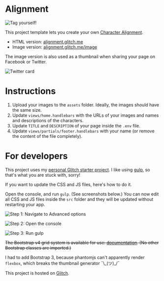 # Alignment

![Tag yourself!](https://cdn.glitch.com/0cecf23c-e373-4cc6-abf5-52b30b1359cb%2Falignment.png?1503516823972)

This project template lets you create your own [Character Alignment](https://en.wikipedia.org/wiki/Alignment_(Dungeons_%26_Dragons)).

- HTML version: [alignment.glitch.me](https://alignment.glitch.me)
- Image version: [alignment.glitch.me/image](https://alignment.glitch.me/image)

The image version is also used as a thumbnail when sharing your page on Facebook or Twitter.

![Twitter card](https://cdn.glitch.com/0cecf23c-e373-4cc6-abf5-52b30b1359cb%2Ftwitter-card.png?1503539154426)

# Instructions

1. Upload your images to the `assets` folder. Ideally, the images should have the same size.
2. Update `views/home.handlebars` with the URLs of your images and names and descriptions of the characters.
3. Update `TITLE` and `DESCRIPTION` of your page inside the `.env` file.
4. Update `views/partials/footer.handlebars` with your name (or remove the content of the file completely).

# For developers

This project uses my [personal Glitch starter project](https://glitch.com/edit/#!/glitch-starter-project). I like using [gulp](http://gulpjs.com/), so that's what you are stuck with, sorry!

If you want to update the CSS and JS files, here's how to do it.

Open the console, and run `gulp`. (See screenshots below.) You can now edit all CSS and JS files inside the `src` folder and they will be updated without restarting your app.

![Step 1: Navigate to Advanced options](https://cdn.glitch.com/ade603f9-216b-48b0-a9d1-90c922a7237a%2Fhowto-01.PNG?1500481479450)

![Step 2: Open the console](https://cdn.glitch.com/ade603f9-216b-48b0-a9d1-90c922a7237a%2Fhowto-02.PNG?1500481479627)

![Step 3: Run gulp](https://cdn.glitch.com/ade603f9-216b-48b0-a9d1-90c922a7237a%2Fhowto-03.PNG?1500481612469)

~~The Bootstrap v4 grid system is available for use: [documentation](https://v4-alpha.getbootstrap.com/layout/grid/#grid-options). (No other Bootstrap classes are imported.)~~

I had to add Bootstrap 3, because phantomjs can't apparently render `flexbox`, which breaks the thumbnail generator ¯\\_(ツ)\_/¯

This project is hosted on [Glitch](https://glitch.com).
